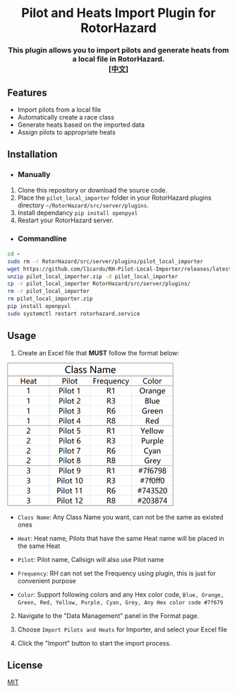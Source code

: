 #
<p align="center">
<h1 align="center">Pilot and Heats Import Plugin for RotorHazard</h1>
<h3 align="center">This plugin allows you to import pilots and generate heats from a local file in RotorHazard.<br>
<a href="./README_CN.md">[中文]</a><br>
</h3>

## Features

- Import pilots from a local file
- Automatically create a race class
- Generate heats based on the imported data
- Assign pilots to appropriate heats

## Installation

- ### Manually

1. Clone this repository or download the source code.
2. Place the `pilot_local_importer` folder in your RotorHazard plugins directory `~/RotorHazard/src/server/plugins`.
3. Install dependancy `pip install openpyxl`
3. Restart your RotorHazard server.

- ### Commandline

```bash
cd ~
sudo rm -r RotorHazard/src/server/plugins/pilot_local_importer
wget https://github.com/l1cardo/RH-Pilot-Local-Importer/releases/latest/download/pilot_local_importer.zip
unzip pilot_local_importer.zip -d pilot_local_importer
cp -r pilot_local_importer RotorHazard/src/server/plugins/
rm -r pilot_local_importer
rm pilot_local_importer.zip
pip install openpyxl
sudo systemctl restart rotorhazard.service
```

## Usage

1. Create an Excel file that **MUST** follow the format below:

![](sheet.png)

- `Class Name`: Any Class Name you want, can not be the same as existed ones

- `Heat`: Heat name, Pilots that have the same Heat name will be placed in the same Heat

- `Pilot`: Pilot name, Callsign will also use Pilot name

- `Frequency`: RH can not set the Frequency using plugin, this is just for convenient purpose

- `Color`: Support following colors and any Hex color code, `Blue, Orange, Green, Red, Yellow, Purple, Cyan, Grey, Any Hex color code #7f679`

2. Navigate to the "Data Management" panel in the Format page.

3. Choose `Import Pilots and Heats` for Importer, and select your Excel file 

4. Click the "Import" button to start the import process.

## License

[MIT](LICENSE)